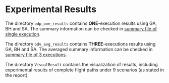 # Experimental Results

The directory `odp_one_results` contains **ONE**-execution results using GA, BH and SA. The summary information can be checked in [summary file of single execution](odp_one_results/one_summary.xlsx).

The directory `odv_avg_results` contains **THREE**-executions results using GA, BH and SA. The averaged summary information can be checked in [summary file of 3 executions](odv_avg_results/avg_summary.xlsx).

The directory `VisualResult` contains the visualization of results, including experimental results of complete flight paths under 9 scenarios (as stated in the report).
